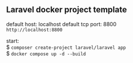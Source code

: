 ## Laravel docker project template

default host: localhost
default tcp port: 8800 \
`http://localhost:8800`

start: \
\$ `composer create-project laravel/laravel app` \
\$ `docker compose up -d --build`
